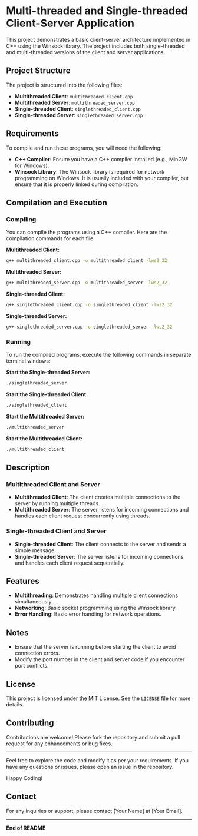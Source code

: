 # Multi-threaded and Single-threaded Client-Server Application

This project demonstrates a basic client-server architecture implemented in C++ using the Winsock library. The project includes both single-threaded and multi-threaded versions of the client and server applications.

## Project Structure

The project is structured into the following files:

- **Multithreaded Client**: `multithreaded_client.cpp`
- **Multithreaded Server**: `multithreaded_server.cpp`
- **Single-threaded Client**: `singlethreaded_client.cpp`
- **Single-threaded Server**: `singlethreaded_server.cpp`

## Requirements

To compile and run these programs, you will need the following:

- **C++ Compiler**: Ensure you have a C++ compiler installed (e.g., MinGW for Windows).
- **Winsock Library**: The Winsock library is required for network programming on Windows. It is usually included with your compiler, but ensure that it is properly linked during compilation.

## Compilation and Execution

### Compiling

You can compile the programs using a C++ compiler. Here are the compilation commands for each file:

**Multithreaded Client:**
```bash
g++ multithreaded_client.cpp -o multithreaded_client -lws2_32
```

**Multithreaded Server:**
```bash
g++ multithreaded_server.cpp -o multithreaded_server -lws2_32
```

**Single-threaded Client:**
```bash
g++ singlethreaded_client.cpp -o singlethreaded_client -lws2_32
```

**Single-threaded Server:**
```bash
g++ singlethreaded_server.cpp -o singlethreaded_server -lws2_32
```

### Running

To run the compiled programs, execute the following commands in separate terminal windows:

**Start the Single-threaded Server:**
```bash
./singlethreaded_server
```

**Start the Single-threaded Client:**
```bash
./singlethreaded_client
```

**Start the Multithreaded Server:**
```bash
./multithreaded_server
```

**Start the Multithreaded Client:**
```bash
./multithreaded_client
```

## Description

### Multithreaded Client and Server

- **Multithreaded Client**: The client creates multiple connections to the server by running multiple threads.
- **Multithreaded Server**: The server listens for incoming connections and handles each client request concurrently using threads.

### Single-threaded Client and Server

- **Single-threaded Client**: The client connects to the server and sends a simple message.
- **Single-threaded Server**: The server listens for incoming connections and handles each client request sequentially.

## Features

- **Multithreading**: Demonstrates handling multiple client connections simultaneously.
- **Networking**: Basic socket programming using the Winsock library.
- **Error Handling**: Basic error handling for network operations.

## Notes

- Ensure that the server is running before starting the client to avoid connection errors.
- Modify the port number in the client and server code if you encounter port conflicts.

## License

This project is licensed under the MIT License. See the `LICENSE` file for more details.

## Contributing

Contributions are welcome! Please fork the repository and submit a pull request for any enhancements or bug fixes.

---

Feel free to explore the code and modify it as per your requirements. If you have any questions or issues, please open an issue in the repository.

Happy Coding!

## Contact

For any inquiries or support, please contact [Your Name] at [Your Email].

---

**End of README**
